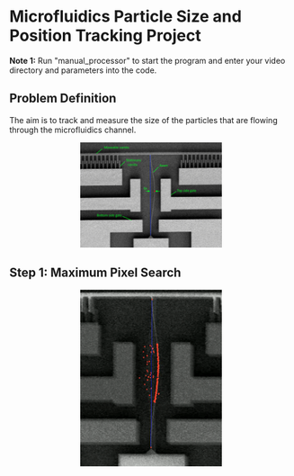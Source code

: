 # Microfluidics Particle Size and Position Tracking Project

**Note 1:** Run "manual_processor" to start the program and enter your video directory and parameters into the code.

## Problem Definition
The aim is to track and measure the size of the particles that are flowing through the microfluidics channel.

<p align="center">
  <img width=50% height=50% src="https://github.com/soly33tworks/ME-PHYS_Undergraduate_Courses/blob/main/ME490-Undergraduate_Research_ME/Line%20Detection/assets/Setup_annotated.png">
</p>

## Step 1: Maximum Pixel Search

<p align="center">
  <img width=50% height=50% src="https://github.com/soly33tworks/ME-PHYS_Undergraduate_Courses/blob/main/ME490-Undergraduate_Research_ME/Line%20Detection/assets/Simple.png">
</p>

